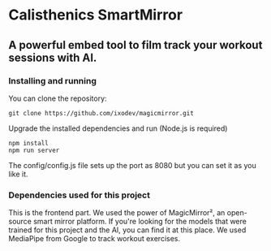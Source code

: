 # Calisthenics SmartMirror
## A powerful embed tool to film track your workout sessions with AI.

### Installing and running

You can clone the repository:
```
git clone https://github.com/ixodev/magicmirror.git
```

Upgrade the installed dependencies and run (Node.js is required)
```
npm install
npm run server
```

The config/config.js file sets up the port as 8080 but you can set it as you like it.

### Dependencies used for this project

This is the frontend part. We used the power of MagicMirror², an open-source smart mirror platform. If you're looking for the models that were trained for this project and the AI, you can find it at
<a style="text-decoration: none" href="https://www.github.com/ixodev/smartmirror">this place</a>. We used MediaPipe from Google to track workout exercises.
